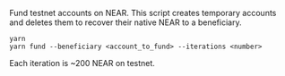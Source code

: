Fund testnet accounts on NEAR. This script creates temporary accounts and
deletes them to recover their native NEAR to a beneficiary.

```
yarn
yarn fund --beneficiary <account_to_fund> --iterations <number>
```

Each iteration is ~200 NEAR on testnet.
